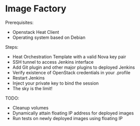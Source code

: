 # Image Factory

Prerequisites:

* Openstack Heat Client
* Operating system based on Debian

Steps:

* Heat Orchestration Template with a valid Nova key pair
* SSH tunnel to access Jenkins interface
* Add Git plugin and other major plugins to deployed Jenkins
* Verify existence of OpenStack credentials in your .profile
* Restart Jenkins
* Inject your private key to bind the session
* The sky is the limit!

TODO:

* Cleanup volumes
* Dynamically attain floating IP address for deployed images
* Run tests on newly deployed images using floating IP
